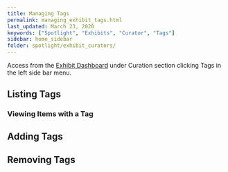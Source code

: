 ```yaml
---
title: Managing Tags
permalink: managing_exhibit_tags.html
last_updated: March 23, 2020
keywords: ["Spotlight", "Exhibits", "Curator", "Tags"]
sidebar: home_sidebar
folder: spotlight/exhibit_curators/
---
```


Access from the [Exhibit Dashboard](exhibit_dashboard_for_curators) under Curation section clicking Tags in the left side bar menu.

## Listing Tags


### Viewing Items with a Tag


## Adding Tags


## Removing Tags






